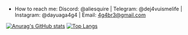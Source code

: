 -  How to reach me: Discord: @aliesquire | Telegram: @dej4vuismelife | Instagram: @dayuaga4g4 | Email: 4g4br3@gmail.com
  <!-- Markdown -->
[![Anurag's GitHub stats](https://github-readme-stats.vercel.app/api?username=AGA4G4&theme=transparent&show_icons=true&hide_title=true&card_width=300px&border_radius=0&border_color=f0a10d&text_color=7b42d8)](https://github.com/AGA4G4/github-readme-stats) [![Top Langs](https://github-readme-stats.vercel.app/api/top-langs/?username=AGA4G4&theme=transparent&hide=Dockerfile&show_icons=true&card_width=300px&border_radius=0&border_color=f0a10d&text_color=7b42d8)](https://github.com/anuraghazra/github-readme-stats)  

<!---
AGA4G4/AGA4G4 is a ✨ special ✨ repository because its `README.md` (this file) appears on your GitHub profile.
You can click the Preview link to take a look at your changes.
--->
